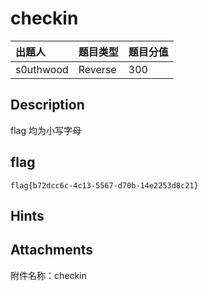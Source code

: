 # checkin

| 出题人 | 题目类型 | 题目分值 |
| :-- | :-- | :-- |
| s0uthwood | Reverse | 300 |

## Description

flag 均为小写字母

## flag

```
flag{b72dcc6c-4c13-5567-d70b-14e2253d8c21}
```

## Hints


## Attachments

附件名称：checkin
